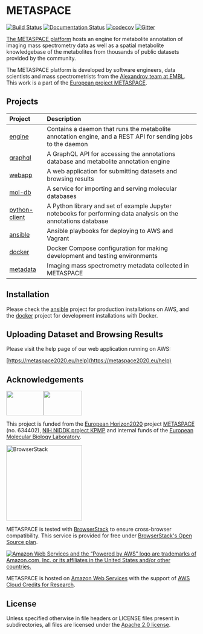 # METASPACE

[![Build Status](https://circleci.com/gh/metaspace2020/metaspace.svg?style=svg)](https://circleci.com/gh/metaspace2020/metaspace) [![Documentation Status](https://readthedocs.org/projects/sm-distributed/badge/?version=latest)](http://sm-distributed.readthedocs.org/en/latest/?badge=latest) [![codecov](https://codecov.io/gh/metaspace2020/metaspace/branch/master/graph/badge.svg)](https://codecov.io/gh/metaspace2020/metaspace) [![Gitter](https://badges.gitter.im/metaspace2020/metaspace.svg)](https://gitter.im/metaspace2020/metaspace?utm_source=badge&utm_medium=badge&utm_campaign=pr-badge)

[The METASPACE platform](http://metaspace2020.eu/) hosts an engine for
 metabolite annotation of imaging mass spectrometry data as well as a
 spatial metabolite knowledgebase of the metabolites from thousands of
 public datasets provided by the community.

The METASPACE platform is developed by software engineers, data scientists and
 mass spectrometrists from the [Alexandrov team at EMBL](http://www.embl.de/research/units/scb/alexandrov/).
 This work is a part of the [European project METASPACE](http://project.metaspace2020.eu/).

## Projects

| Project | Description |
| :--- | :--- |
| [engine](metaspace/engine) | Contains a daemon that runs the metabolite annotation engine, and a REST API for sending jobs to the daemon |
| [graphql](metaspace/graphql) | A GraphQL API for accessing the annotations database and metabolite annotation engine |
| [webapp](metaspace/webapp) | A web application for submitting datasets and browsing results |
| [mol-db](metaspace/mol-db) | A service for importing and serving molecular databases |
| [python-client](metaspace/python-client) | A Python library and set of example Jupyter notebooks for performing data analysis on the annotations database |
| [ansible](ansible) | Ansible playbooks for deploying to AWS and Vagrant |
| [docker](docker) | Docker Compose configuration for making development and testing environments |
| [metadata](metaspace/metadata) | Imaging mass spectrometry metadata collected in METASPACE |

## Installation
Please check the [ansible](ansible) project for production installations on AWS,
 and the [docker](docker) project for development installations with Docker.

## Uploading Dataset and Browsing Results
Please visit the help page of our web application running on AWS:

[https://metaspace2020.eu/help](https://metaspace2020.eu/help)

## Acknowledgements

<img src="https://user-images.githubusercontent.com/26366936/42041116-818a0048-7af1-11e8-82d7-15c9d7ab0441.png" width="98" height="65"><img src="https://user-images.githubusercontent.com/26366936/42041125-845b691a-7af1-11e8-9c43-bfbf2152d6e4.png" width="102" height="65">

This project is funded from the [European Horizon2020](https://ec.europa.eu/programmes/horizon2020/)
project [METASPACE](http://project.metaspace2020.eu/) (no. 634402),
[NIH NIDDK project KPMP](http://kpmp.org/)
and internal funds of the [European Molecular Biology Laboratory](https://www.embl.org/).

[<img src="https://user-images.githubusercontent.com/26366936/42039120-f008e4c6-7aec-11e8-97ea-87e48bf7bc1c.png" alt="BrowserStack" width="200">](https://www.browserstack.com)

METASPACE is tested with [BrowserStack](https://www.browserstack.com) to ensure cross-browser compatibility.
This service is provided for free under [BrowserStack's Open Source plan](https://www.browserstack.com/open-source).

[![Amazon Web Services and the “Powered by AWS” logo are trademarks of Amazon.com, Inc. or its affiliates in the United States and/or other countries.](https://d0.awsstatic.com/logos/powered-by-aws.png)](https://aws.amazon.com)

METASPACE is hosted on [Amazon Web Services](https://aws.amazon.com) with the support of [AWS Cloud Credits for Research](https://aws.amazon.com/research-credits/).

## License

Unless specified otherwise in file headers or LICENSE files present in subdirectories,
all files are licensed under the [Apache 2.0 license](LICENSE).
